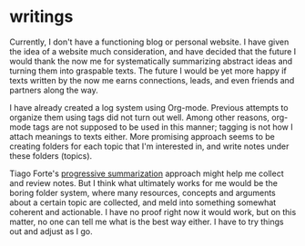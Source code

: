 writings
========

Currently, I don't have a functioning blog or personal website. I have
given the idea of a website much consideration, and have decided that
the future I would thank the now me for systematically summarizing
abstract ideas and turning them into graspable texts. The future I
would be yet more happy if texts written by the now me earns
connections, leads, and even friends and partners along the way.

I have already created a log system using Org-mode. Previous attempts
to organize them using tags did not turn out well. Among other
reasons, org-mode tags are not supposed to be used in this manner;
tagging is not how I attach meanings to texts either. More promising
approach seems to be creating folders for each topic that I'm
interested in, and write notes under these folders (topics).

Tiago Forte's [progressive
summarization](https://fortelabs.co/blog/progressive-summarization-a-practical-technique-for-designing-discoverable-notes/)
approach might help me collect and review notes. But I think what
ultimately works for me would be the boring folder system, where many
resources, concepts and arguments about a certain topic are collected,
and meld into something somewhat coherent and actionable. I have no
proof right now it would work, but on this matter, no one can tell me
what is the best way either. I have to try things out and adjust as I
go.
